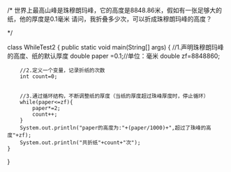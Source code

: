 /*
世界上最高山峰是珠穆朗玛峰，它的高度是8848.86米，假如有一张足够大的纸，他的厚度是0.1毫米
请问，我折叠多少次，可以折成珠穆朗玛峰的高度？

*/

class WhileTest2
{
 	public static void main(String[] args)
	{
		//1.声明珠穆朗玛峰的高度、纸的默认厚度
		double paper =0.1;//单位：毫米
		double zf=8848860;
		
		
		//2.定义一个变量，记录折纸的次数
		int count=0;
		
		
		//3.通过循环结构，不断调整纸的厚度（当纸的厚度超过珠峰厚度时，停止循环）
		while(paper<=zf){
			paper*=2;
			count++;
		}
		System.out.println("paper的高度为:"+(paper/1000)+",超过了珠峰的高度"+zf);
		System.out.println("共折纸"+count+"次");		
	}
}